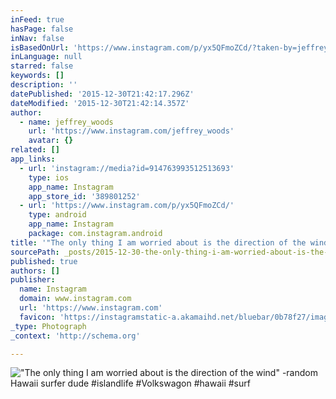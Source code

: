```yaml
---
inFeed: true
hasPage: false
inNav: false
isBasedOnUrl: 'https://www.instagram.com/p/yx5QFmoZCd/?taken-by=jeffrey_woods'
inLanguage: null
starred: false
keywords: []
description: ''
datePublished: '2015-12-30T21:42:17.296Z'
dateModified: '2015-12-30T21:42:14.357Z'
author:
  - name: jeffrey_woods
    url: 'https://www.instagram.com/jeffrey_woods'
    avatar: {}
related: []
app_links:
  - url: 'instagram://media?id=914763993512513693'
    type: ios
    app_name: Instagram
    app_store_id: '389801252'
  - url: 'https://www.instagram.com/p/yx5QFmoZCd/'
    type: android
    app_name: Instagram
    package: com.instagram.android
title: '"The only thing I am worried about is the direction of the wind" -random Hawaii surfer dude #islandlife #Volkswagon #hawaii #surf'
sourcePath: _posts/2015-12-30-the-only-thing-i-am-worried-about-is-the-direction-of-the-w.md
published: true
authors: []
publisher:
  name: Instagram
  domain: www.instagram.com
  url: 'https://www.instagram.com'
  favicon: 'https://instagramstatic-a.akamaihd.net/bluebar/0b78f27/images/ico/favicon.ico'
_type: Photograph
_context: 'http://schema.org'

---
```

!["The only thing I am worried about is the direction of the wind" -random Hawaii surfer dude #islandlife #Volkswagon #hawaii #surf](https://s3-us-west-2.amazonaws.com/the-grid-img/p/05c56668bc525454a3c9ced21c93548046196d04.jpg)